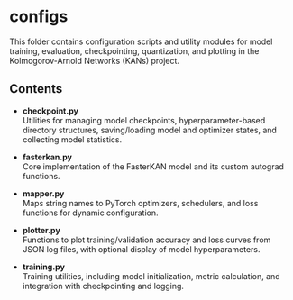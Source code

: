 # configs

This folder contains configuration scripts and utility modules for model training, evaluation, checkpointing, quantization, and plotting in the Kolmogorov-Arnold Networks (KANs) project.

## Contents

- **checkpoint.py**  
	Utilities for managing model checkpoints, hyperparameter-based directory structures, saving/loading model and optimizer states, and collecting model statistics.

- **fasterkan.py**  
	Core implementation of the FasterKAN model and its custom autograd functions.

- **mapper.py**  
	Maps string names to PyTorch optimizers, schedulers, and loss functions for dynamic configuration.

- **plotter.py**  
	Functions to plot training/validation accuracy and loss curves from JSON log files, with optional display of model hyperparameters.

- **training.py**  
	Training utilities, including model initialization, metric calculation, and integration with checkpointing and logging.
